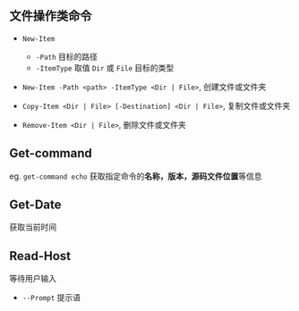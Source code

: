 ## 文件操作类命令
- `New-Item`
	- `-Path` 目标的路径
	- `-ItemType` 取值 `Dir` 或 `File` 目标的类型

- `New-Item -Path <path> -ItemType <Dir | File>`, 创建文件或文件夹
- `Copy-Item <Dir | File> [-Destination] <Dir | File>`, 复制文件或文件夹
- `Remove-Item <Dir | File>`, 删除文件或文件夹

## Get-command
eg. `get-command echo` 获取指定命令的**名称，版本，源码文件位置**等信息

## Get-Date
获取当前时间

## Read-Host
等待用户输入
- `--Prompt` 提示语